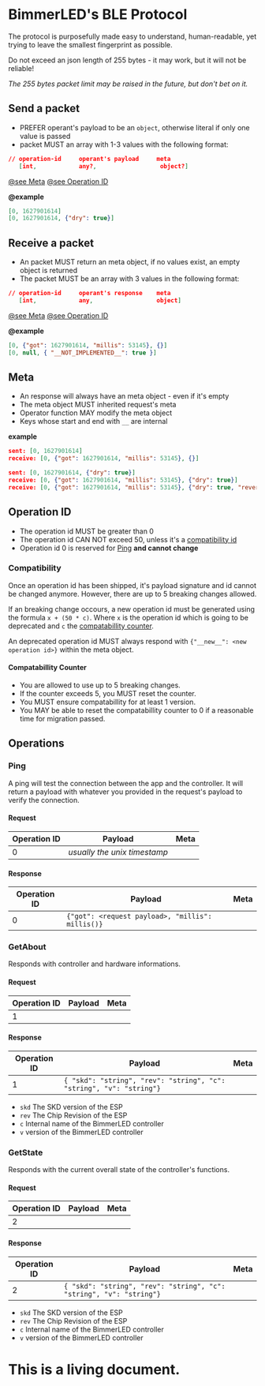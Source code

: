 # BimmerLED's BLE Protocol

The protocol is purposefully made easy to understand, human-readable, yet trying to leave the smallest fingerprint as possible.

Do not exceed an json length of 255 bytes - it may work, but it will not be reliable!

_The 255 bytes packet limit may be raised in the future, but don't bet on it._

## Send a packet

- PREFER operant's payload to be an `object`, otherwise literal if only one value is passed
- packet MUST an array with 1-3 values with the following format:

```json
// operation-id     operant's payload     meta
   [int,            any?,                  object?]
```

[@see Meta](#meta)
[@see Operation ID](#operation-id)

**@example**

```json
[0, 1627901614]
[0, 1627901614, {"dry": true}]
```

## Receive a packet

- An packet MUST return an meta object, if no values exist, an empty object is returned
- The packet MUST be an array with 3 values in the following format:

```json
// operation-id     operant's response    meta
   [int,            any,                  object]
```

[@see Meta](#meta)
[@see Operation ID](#operation-id)

**@example**

```json
[0, {"got": 1627901614, "millis": 53145}, {}]
[0, null, { "__NOT_IMPLEMENTED__": true }]
```

## Meta

- An response will always have an meta object - even if it's empty
- The meta object MUST inherited request's meta
- Operator function MAY modify the meta object
- Keys whose start and end with `__` are internal

**example**

```json
sent: [0, 1627901614]
receive: [0, {"got": 1627901614, "millis": 53145}, {}]

sent: [0, 1627901614, {"dry": true}]
receive: [0, {"got": 1627901614, "millis": 53145}, {"dry": true}]
receive: [0, {"got": 1627901614, "millis": 53145}, {"dry": true, "reverted": true}]
```

## Operation ID

- The operation id MUST be greater than 0
- The operation id CAN NOT exceed 50, unless it's a [compatibility id](#compatibility)
- Operation id 0 is reserved for [Ping](#ping) **and cannot change**

### Compatibility

Once an operation id has been shipped, it's payload signature and id cannot be changed anymore.
However, there are up to 5 breaking changes allowed.

If an breaking change occours, a new operation id must be generated using the formula `x + (50 * c)`.
Where `x` is the operation id which is going to be deprecated and `c` the [compatabillity counter](#compatabillity-counter).

An deprecated operation id MUST always respond with `{"__new__": <new operation id>}` within the meta object.

#### Compatabillity Counter

- You are allowed to use up to 5 breaking changes.
- If the counter exceeds 5, you MUST reset the counter.
- You MUST ensure compatabillity for at least 1 version.
- You MAY be able to reset the compatabillity counter to 0 if a reasonable time for migration passed.

## Operations

### Ping

A ping will test the connection between the app and the controller.
It will return a payload with whatever you provided in the request's payload to verify the connection.

#### Request

| Operation ID | Payload                      | Meta |
| ------------ | ---------------------------- | ---- |
| 0            | _usually the unix timestamp_ |      |

#### Response

| Operation ID | Payload                                          | Meta |
| ------------ | ------------------------------------------------ | ---- |
| 0            | `{"got": <request payload>, "millis": millis()}` |      |

### GetAbout

Responds with controller and hardware informations.

#### Request

| Operation ID | Payload | Meta |
| ------------ | ------- | ---- |
| 1            |         |      |

#### Response

| Operation ID | Payload                                                             | Meta |
| ------------ | ------------------------------------------------------------------- | ---- |
| 1            | `{ "skd": "string", "rev": "string", "c": "string", "v": "string"}` |      |

- `skd` The SKD version of the ESP
- `rev` The Chip Revision of the ESP
- `c` Internal name of the BimmerLED controller
- `v` version of the BimmerLED controller

### GetState

Responds with the current overall state of the controller's functions.

#### Request

| Operation ID | Payload | Meta |
| ------------ | ------- | ---- |
| 2            |         |      |

#### Response

| Operation ID | Payload                                                             | Meta |
| ------------ | ------------------------------------------------------------------- | ---- |
| 2            | `{ "skd": "string", "rev": "string", "c": "string", "v": "string"}` |      |

- `skd` The SKD version of the ESP
- `rev` The Chip Revision of the ESP
- `c` Internal name of the BimmerLED controller
- `v` version of the BimmerLED controller

# This is a living document.
